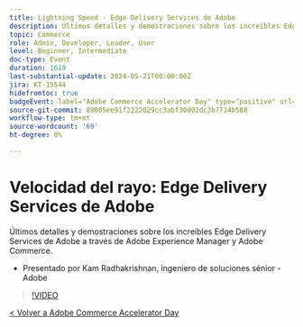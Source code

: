 ```yaml
---
title: Lightning Speed - Edge Delivery Services de Adobe
description: Últimos detalles y demostraciones sobre los increíbles Edge Delivery Services de Adobe a través de Adobe Experience Manager y Adobe Commerce.
topic: Commerce
role: Admin, Developer, Leader, User
level: Beginner, Intermediate
doc-type: Event
duration: 1619
last-substantial-update: 2024-05-21T00:00:00Z
jira: KT-15544
hidefromtoc: true
badgeEvent: label="Adobe Commerce Accelerator Day" type="positive" url="https://experienceleague.adobe.com/en/docs/events/apac-commerce-recordings/2024/overview"
source-git-commit: 89005ee91f2222029cc3abf30d02dc3b7714b588
workflow-type: tm+mt
source-wordcount: '69'
ht-degree: 0%

---
```



# Velocidad del rayo: Edge Delivery Services de Adobe

Últimos detalles y demostraciones sobre los increíbles Edge Delivery Services de Adobe a través de Adobe Experience Manager y Adobe Commerce.

+ Presentado por Kam Radhakrishnan, ingeniero de soluciones sénior - Adobe

>[!VIDEO](https://video.tv.adobe.com/v/3429271/?learn=on)

[&lt; Volver a Adobe Commerce Accelerator Day](./overview.md)